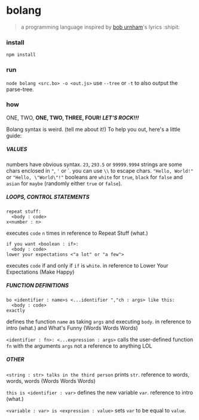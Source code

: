 # bolang
> a programming language inspired by [bob urnham](http://www.boburnham.com/)'s lyrics :shipit:

### install
`npm install`

### run
`node bolang <src.bo> -o <out.js>`
use `--tree` or `-t` to also output the parse-tree.

### how
ONE, TWO, **ONE, TWO, THREE, FOUR! *LET'S ROCK!!!***

Bolang syntax is weird. (tell me about it!)
To help you out, here's a little guide:

##### VALUES
numbers have obvious syntax. `23`, `293.5` or `99999.9994`
strings are some chars enclosed in `"`, `'` or \`. you can use `\\` to escape chars. `"Hello, World!"` or `"Hello, \"World\"!"`
booleans are `white` for `true`, `black` for `false` and `asian` for `maybe` (randomly either `true` or `false`).

##### LOOPS, CONTROL STATEMENTS
```
repeat stuff:
  <body : code>
x<number : n>
```
executes `code` `n` times
in reference to Repeat Stuff (what.)

```
if you want <boolean : if>:
  <body : code>
lower your expectations <"a lot" or "a few">
```
executes `code` if and only if `if` is `white`.
in reference to Lower Your Expectations (Make Happy)

##### FUNCTION DEFINITIONS
```
bo <identifier : name>s <...identifier ","ch : args> like this:
  <body : code>
exactly
```
defines the function `name` as taking `args` and executing `body`.
in reference to intro (what.) and What's Funny (Words Words Words)

`<identifier : fn>: <...expression : args>`
calls the user-defined function `fn` with the arguments `args`
not a reference to anything LOL

##### OTHER
`<string : str> talks in the third person`
prints `str`. reference to words, words, words (Words Words Words)

`this is <identifier : var>`
defines the new variable `var`. reference to intro (what.)


`<variable : var> is <expression : value>`
sets `var` to be equal to `value`.
